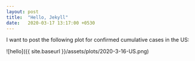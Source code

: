 ```yaml
---
layout: post
title:  "Hello, Jekyll"
date:   2020-03-17 13:17:00 +0530
---
```

I want to post the following plot for confirmed cumulative cases in the US:


![hello]({{ site.baseurl }}/assets/plots/2020-3-16-US.png)
